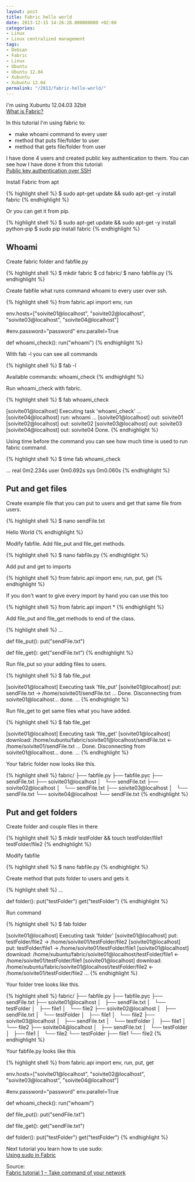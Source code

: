 ```yaml
---
layout: post
title: Fabric hello world
date: 2013-12-15 14:26:28.000000000 +02:00
categories:
- Linux
- Linux centralized management
tags:
- Debian
- Fabric
- Linux
- Ubuntu
- Ubuntu 12.04
- Xubuntu
- Xubuntu 12.04
permalink: "/2013/fabric-hello-world/"
---
```

I'm using Xubuntu 12.04.03 32bit  
[What is Fabric?](http://docs.fabfile.org/en/1.8/#about)

In this tutorial I'm using fabric to:  
- make whoami command to every user  
- method that puts file/folder to user  
- method that gets file/folder from user

I have done 4 users and created public key authentication to them. You can see how I have done it from this tutorial:  
[Public key authentication over SSH](/2013/public-key-authentication-over-ssh/)

Install Fabric from apt

{% highlight shell %}
$ sudo apt-get update && sudo apt-get -y install fabric
{% endhighlight %}

Or you can get it from pip.

{% highlight shell %}
$ sudo apt-get update && sudo apt-get -y install python-pip
$ sudo pip install fabric
{% endhighlight %}

## Whoami

Create fabric folder and fabfile.py

{% highlight shell %}
$ mkdir fabric
$ cd fabric/
$ nano fabfile.py
{% endhighlight %}

Create fabfile what runs command whoami to every user over ssh.

{% highlight shell %}
from fabric.api import env, run

env.hosts=["soivite01@localhost", "soivite02@localhost",
                "soivite03@localhost", "soivite04@localhost"]

#env.password="password"
env.parallel=True

def whoami_check():
    run("whoami")
{% endhighlight %}

With fab -l you can see all commands

{% highlight shell %}
$ fab -l

Available commands:
    whoami_check
{% endhighlight %}

Run whoami_check with fabric.

{% highlight shell %}
$ fab whoami_check

[soivite01@localhost] Executing task 'whoami_check'
...
[soivite04@localhost] run: whoami
...
[soivite01@localhost] out: soivite01
[soivite02@localhost] out: soivite02
[soivite03@localhost] out: soivite03
[soivite04@localhost] out: soivite04
Done.
{% endhighlight %}

Using time before the command you can see how much time is used to run fabric command.

{% highlight shell %}
$ time fab whoami_check

...
real	0m2.234s
user	0m0.692s
sys	0m0.060s
{% endhighlight %}

## Put and get files

Create example file that you can put to users and get that same file from users.

{% highlight shell %}
$ nano sendFile.txt

Hello World
{% endhighlight %}

Modify fabfile. Add file_put and file_get methods.

{% highlight shell %}
$ nano fabfile.py
{% endhighlight %}

Add put and get to imports

{% highlight shell %}
from fabric.api import env, run, put, get
{% endhighlight %}

If you don't want to give every import by hand you can use this too

{% highlight shell %}
from fabric.api import *
{% endhighlight %}

Add file_put and file_get methods to end of the class.

{% highlight shell %}
...

def file_put():
    put("sendFile.txt")

def file_get():
    get("sendFile.txt")
{% endhighlight %}

Run file_put so your adding files to users.

{% highlight shell %}
$ fab file_put

[soivite01@localhost] Executing task 'file_put'
[soivite01@localhost] put: sendFile.txt -> /home/soivite01/sendFile.txt
...
Done.
Disconnecting from soivite01@localhost... done.
...
{% endhighlight %}

Run file_get to get same files what you have added.

{% highlight shell %}
$ fab file_get

[soivite01@localhost] Executing task 'file_get'
[soivite01@localhost] download: /home/xubuntu/fabric/soivite01@localhost/sendFile.txt <- /home/soivite01/sendFile.txt
...
Done.
Disconnecting from soivite01@localhost... done.
...
{% endhighlight %}

Your fabric folder now looks like this.

{% highlight shell %}
fabric/
├── fabfile.py
├── fabfile.pyc
├── sendFile.txt
├── soivite01@localhost
│   └── sendFile.txt
├── soivite02@localhost
│   └── sendFile.txt
├── soivite03@localhost
│   └── sendFile.txt
└── soivite04@localhost
    └── sendFile.txt
{% endhighlight %}

## Put and get folders

Create folder and couple files in there

{% highlight shell %}
$ mkdir testFolder && touch testFolder/file1 testFolder/file2
{% endhighlight %}

Modify fabfile

{% highlight shell %}
$ nano fabfile.py
{% endhighlight %}

Create method that puts folder to users and gets it.

{% highlight shell %}
...

def folder():
    put("testFolder")
    get("testFolder")
{% endhighlight %}

Run command

{% highlight shell %}
$ fab folder

[soivite01@localhost] Executing task 'folder'
[soivite01@localhost] put: testFolder/file2 -> /home/soivite01/testFolder/file2
[soivite01@localhost] put: testFolder/file1 -> /home/soivite01/testFolder/file1
[soivite01@localhost] download: /home/xubuntu/fabric/soivite01@localhost/testFolder/file1 <- /home/soivite01/testFolder/file1
[soivite01@localhost] download: /home/xubuntu/fabric/soivite01@localhost/testFolder/file2 <- /home/soivite01/testFolder/file2
...
{% endhighlight %}

Your folder tree looks like this.

{% highlight shell %}
fabric/
├── fabfile.py
├── fabfile.pyc
├── sendFile.txt
├── soivite01@localhost
│   ├── sendFile.txt
│   └── testFolder
│       ├── file1
│       └── file2
├── soivite02@localhost
│   ├── sendFile.txt
│   └── testFolder
│       ├── file1
│       └── file2
├── soivite03@localhost
│   ├── sendFile.txt
│   └── testFolder
│       ├── file1
│       └── file2
├── soivite04@localhost
│   ├── sendFile.txt
│   └── testFolder
│       ├── file1
│       └── file2
└── testFolder
    ├── file1
    └── file2
{% endhighlight %}

Your fabfile.py looks like this

{% highlight shell %}
from fabric.api import env, run, put, get

env.hosts=["soivite01@localhost", "soivite02@localhost",
                "soivite03@localhost", "soivite04@localhost"]

#env.password="password"
env.parallel=True

def whoami_check():
    run("whoami")

def file_put():
    put("sendFile.txt")

def file_get():
    get("sendFile.txt")

def folder():
    put("testFolder")
    get("testFolder")
{% endhighlight %}

Next tutorial you learn how to use sudo:  
[Using sudo in Fabric](/2013/using-sudo-in-fabric/)

Source:  
[Fabric tutorial 1 – Take command of your network](http://awaseroot.wordpress.com/2012/04/23/fabric-tutorial-1-take-command-of-your-network/)
